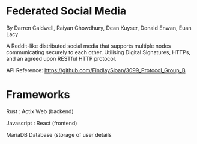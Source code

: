 # Federated Social Media
By Darren Caldwell, Raiyan Chowdhury, Dean Kuyser, Donald Enwan, Euan Lacy

A Reddit-like distributed social media that supports multiple nodes communicating securely to each other.
Utilising Digital Signatures, HTTPs, and an agreed upon RESTful HTTP protocol.

API Reference:
https://github.com/FindlaySloan/3099_Protocol_Group_B

# Frameworks
Rust        : Actix Web (backend)

Javascript  : React (frontend)

MariaDB Database (storage of user details
